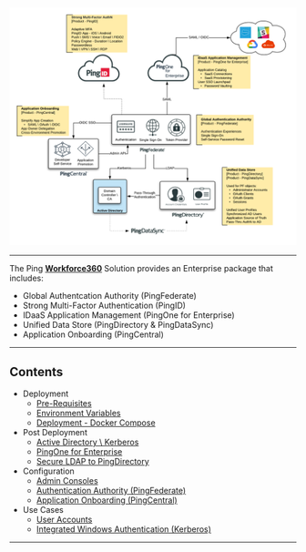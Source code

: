 ![Solution - WorkForce](Workforce360-Advanced.png)

---
The Ping [**Workforce360**](https://www.pingidentity.com/en/solutions/workforce-identity/workforce360.html) Solution provides an Enterprise package that includes:
* Global Authentcation Authority (PingFederate) 
* Strong Multi-Factor Authentication (PingID) 
* IDaaS Application Management (PingOne for Enterprise)
* Unified Data Store (PingDirectory & PingDataSync) 
* Application Onboarding (PingCentral)

---
## Contents
* Deployment
  * [Pre-Requisites](docs/deployment-prerequisites.md)
  * [Environment Variables](docs/deployment-variables.md)
  * [Deployment - Docker Compose](docs/deployment/Compose)
* Post Deployment
  * [Active Directory \ Kerberos](docs/ostdeployment-ad.md) 
  * [PingOne for Enterprise](docs/postdeployment-p14e.md)
  * [Secure LDAP to PingDirectory](docs/postdeployment-pdldaps.md)
* Configuration
  * [Admin Consoles](config-consoles.md)
  * [Authentication Authority (PingFederate)](docs/config-pingfed.md)
  * [Application Onboarding (PingCentral)](docs/config-pingcentral.md)
* Use Cases
  * [User Accounts](docs/usecase-users.md)
  * [Integrated Windows Authentication (Kerberos)](docs/usecase-kerberos.md)
---
